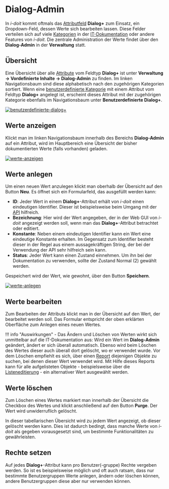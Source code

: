 # Dialog-Admin

In _i-doit_ kommt oftmals das [Attributfeld](../glossar.md#Glossar-Attributfeld) **Dialog+** zum Einsatz, ein Dropdown-Feld, dessen Werte sich bearbeiten lassen. Diese Felder verteilen sich auf viele [Kategorien](../glossar.md) in der [IT-Dokumentation](../glossar.md) oder andere Features von _i-doit_. Die zentrale Administration der Werte findet über den **Dialog-Admin** in der **Verwaltung** statt.

## Übersicht

Eine Übersicht über alle [Attribute](../glossar.md) vom Feldtyp **Dialog+** ist unter **Verwaltung → Vordefinierte Inhalte → Dialog-Admin** zu finden. Im linken Navigationsbaum sind diese alphabetisch nach den zugehörigen Kategorien sortiert. Wenn eine [benutzerdefinierte Kategorie](benutzerdefinierte-kategorien.md) mit einem Attribut vom Feldtyp **Dialog+** angelegt ist, erscheint dieses Attribut mit der zugehörigen Kategorie ebenfalls im Navigationsbaum unter **Benutzerdefinierte Dialog+**.

[![benutzerdefinierte-dialog+](../assets/images/de/grundlagen/dialog-admin/1-da.png)](../assets/images/de/grundlagen/dialog-admin/1-da.png)

## Werte anzeigen

Klickt man im linken Navigationsbaum innerhalb des Bereichs **Dialog-Admin** auf ein Attribut, wird im Hauptbereich eine Übersicht der bisher dokumentierten Werte (falls vorhanden) geladen.

[![werte-anzeigen](../assets/images/de/grundlagen/dialog-admin/2-da.png)](../assets/images/de/grundlagen/dialog-admin/2-da.png)

## Werte anlegen

Um einen neuen Wert anzulegen klickt man oberhalb der Übersicht auf den Button **Neu**. Es öffnet sich ein Formularfeld, das ausgefüllt werden kann:

-   **ID**: Jeder Wert in einem **Dialog+**-Attribut erhält von _i-doit_ einen eindeutigen Identifier. Dieser ist beispielsweise beim Umgang mit der [API](../i-doit-pro-add-ons/api/index.md) hilfreich.
-   **Bezeichnung**: Hier wird der Wert angegeben, der in der Web GUI von _i-doit_ angezeigt werden soll, wenn man das **Dialog+**-Attribut betrachtet oder editiert.
-   **Konstante**: Neben einem eindeutigen Identifier kann ein Wert eine eindeutige Konstante erhalten. Im Gegensatz zum Identifier besteht dieser in der Regel aus einem aussagekräftigen String, der bei der Verwendung der API sehr hilfreich sein kann.
-   **Status**: Jeder Wert kann einen Zustand einnehmen. Um ihn bei der Dokumentation zu verwenden, sollte der Zustand Normal (2) gewählt werden.

Gespeichert wird der Wert, wie gewohnt, über den Button **Speichern**.

[![werte-anlegen](../assets/images/de/grundlagen/dialog-admin/3-da.png)](../assets/images/de/grundlagen/dialog-admin/3-da.png)

## Werte bearbeiten

Zum Bearbeiten der Attributs klickt man in der Übersicht auf den Wert, der bearbeitet werden soll. Das Formular entspricht der oben erklärten Oberfläche zum Anlegen eines neuen Wertes.

!!! info "Auswirkungen"
    -   Das Ändern und Löschen von Werten wirkt sich unmittelbar auf die IT-Dokumentation aus: Wird ein Wert im **Dialog-Admin** geändert, ändert er sich überall automatisch. Ebenso wird beim Löschen des Wertes dieser auch überall dort gelöscht, wo er verwendet wurde. Vor dem Löschen empfiehlt es sich, über einen [Report](../auswertungen/report-manager.md) diejenigen Objekte zu suchen, bei denen dieser Wert verwendet wird. Mit Hilfe dieses Reports kann für alle aufgelisteten Objekte - beispielsweise über die [Listeneditierung](../effizientes-dokumentieren/listeneditierung.md) - ein alternativer Wert ausgewählt werden.

## Werte löschen

Zum Löschen eines Wertes markiert man innerhalb der Übersicht die Checkbox des Wertes und klickt anschließend auf den Button **Purge**. Der Wert wird unwiderruflich gelöscht.

In dieser tabellarischen Übersicht wird zu jedem Wert angezeigt, ob dieser gelöscht werden kann. Dies ist dadurch bedingt, dass manche Werte von _i-doit_ als gegeben vorausgesetzt sind, um bestimmte Funktionalitäten zu gewährleisten.

## Rechte setzen

Auf jedes **Dialog+**-Attribut kann pro Benutzer(-gruppe) Rechte vergeben werden. So ist es beispielsweise möglich und oft auch ratsam, dass nur bestimmte Benutzergruppen Werte anlegen, ändern oder löschen können, andere Benutzergruppen diese aber nur verwenden können.
